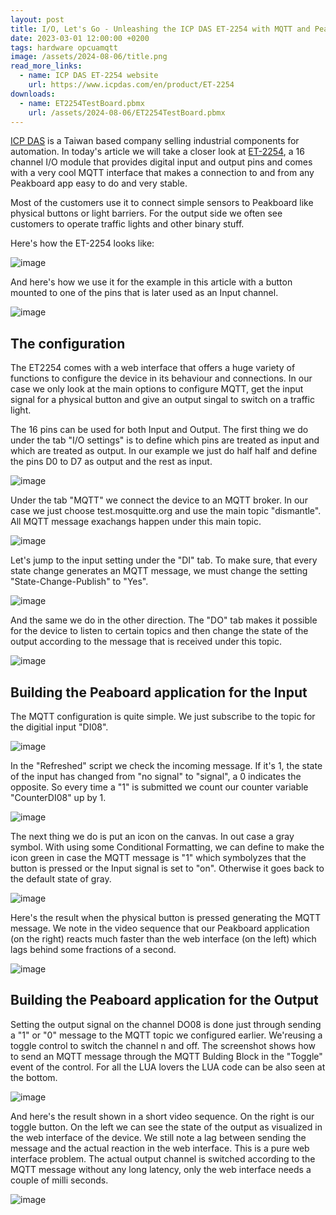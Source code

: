 ```yaml
---
layout: post
title: I/O, Let's Go - Unleashing the ICP DAS ET-2254 with MQTT and Peakboard
date: 2023-03-01 12:00:00 +0200
tags: hardware opcuamqtt
image: /assets/2024-08-06/title.png
read_more_links:
  - name: ICP DAS ET-2254 website
    url: https://www.icpdas.com/en/product/ET-2254
downloads:
  - name: ET2254TestBoard.pbmx
    url: /assets/2024-08-06/ET2254TestBoard.pbmx
---
```

[ICP DAS](https://www.icpdas.com/) is a Taiwan based company selling industrial components for automation. In today's article we will take a closer look at [ET-2254](https://www.icpdas.com/en/product/ET-2254), a 16 channel I/O module that provides digital input and output pins and comes with a very cool MQTT interface that makes a connection to and from any Peakboard app easy to do and very stable.

Most of the customers use it to connect simple sensors to Peakboard like physical buttons or light barriers. For the output side we often see customers to operate traffic lights and other binary stuff.

Here's how the ET-2254 looks like:

![image](/assets/2024-08-06/010.png)

And here's how we use it for the example in this article with a button mounted to one of the pins that is later used as an Input channel.

![image](/assets/2024-08-06/015.jpg)

## The configuration

The ET2254 comes with a web interface that offers a huge variety of functions to configure the device in its behaviour and connections. In our case we only look at the main options to configure MQTT, get the input signal for a physical button and give an output singal to switch on a traffic light.

The 16 pins can be used for both Input and Output. The first thing we do under the tab "I/O settings" is to define which pins are treated as input and which are treated as output. In our example we just do half half and define the pins D0 to D7 as output and the rest as input.

![image](/assets/2024-08-06/020.png)

Under the tab "MQTT" we connect the device to an MQTT broker. In our case we just choose test.mosquitte.org and use the main topic "dismantle". All MQTT message exachangs happen under this main topic.

![image](/assets/2024-08-06/030.png)

Let's jump to the input setting under the "DI" tab. To make sure, that every state change generates an MQTT message, we must change the setting "State-Change-Publish" to "Yes".

![image](/assets/2024-08-06/040.png)

And the same we do in the other direction. The "DO" tab makes it possible for the device to listen to certain topics and then change the state of the output according to the message that is received under this topic.

![image](/assets/2024-08-06/050.png)

## Building the Peaboard application for the Input

The MQTT configuration is quite simple. We just subscribe to the topic for the digitial input "DI08".

![image](/assets/2024-08-06/060.png)

In the "Refreshed" script we check the incoming message. If it's 1, the state of the input has changed from "no signal" to "signal", a 0 indicates the opposite. So every time a "1" is submitted we count our counter variable "CounterDI08" up by 1.

![image](/assets/2024-08-06/070.png)

The next thing we do is put an icon on the canvas. In out case a gray symbol. With using some Conditional Formatting, we can define to make the icon green in case the MQTT message is "1" which symbolyzes that the button is pressed or the Input signal is set to "on". Otherwise it goes back to the default state of gray.

![image](/assets/2024-08-06/080.png)

Here's the result when the physical button is pressed generating the MQTT message. We note in the video sequence that our Peakboard application (on the right) reacts much faster than the web interface (on the left) which lags behind some fractions of a second.

![image](/assets/2024-08-06/result1.gif)

## Building the Peaboard application for the Output

Setting the output signal on the channel DO08 is done just through sending a "1" or "0" message to the MQTT topic we configured earlier. We'reusing a toggle control to switch the channel n and off. 
The screenshot shows how to send an MQTT message through the MQTT Bulding Block in the "Toggle" event of the control. For all the LUA lovers the LUA code can be also seen at the bottom.

![image](/assets/2024-08-06/090.png)

And here's the result shown in a short video sequence. On the right is our toggle button. On the left we can see the state of the output as visualized in the web interface of the device. We still note a lag between sending the message and the actual reaction in the web interface. This is a pure web interface problem. The actual output channel is switched according to the MQTT message without any long latency, only the web interface needs a couple of milli seconds.

![image](/assets/2024-08-06/result2.gif)